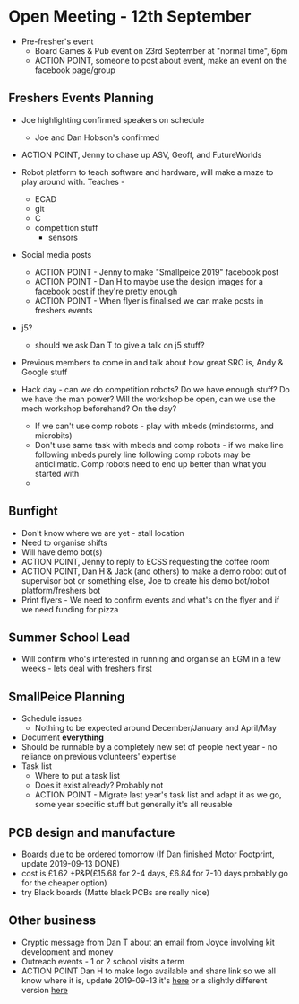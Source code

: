 # Open Meeting - 12th September 

- Pre-fresher's event
    - Board Games & Pub event on 23rd September at "normal time", 6pm
    - ACTION POINT, someone to post about event, make an event on the facebook page/group

## Freshers Events Planning
- Joe highlighting confirmed speakers on schedule
    - Joe and Dan Hobson's confirmed
- ACTION POINT, Jenny to chase up ASV, Geoff, and FutureWorlds
- Robot platform to teach software and hardware, will make a maze to play around with. Teaches - 
    - ECAD
    - git
    - C
    - competition stuff
        - sensors
- Social media posts
    - ACTION POINT - Jenny to make "Smallpeice 2019" facebook post
    - ACTION POINT - Dan H to maybe use the design images for a facebook post if they're pretty enough
    - ACTION POINT - When flyer is finalised we can make posts in freshers events

- j5?
    - should we ask Dan T to give a talk on j5 stuff?

- Previous members to come in and talk about how great SRO is, Andy & Google stuff

- Hack day - can we do competition robots? Do we have enough stuff? Do we have the man power? Will the workshop be open, can we use the mech workshop beforehand? On the day?
    - If we can't use comp robots - play with mbeds (mindstorms, and microbits)
    - Don't use same task with mbeds and comp robots - if we make line following mbeds purely line following comp robots may be anticlimatic. Comp robots need to end up better than what you started with
    - 

## Bunfight
- Don't know where we are yet - stall location
- Need to organise shifts
- Will have demo bot(s)
- ACTION POINT, Jenny to reply to ECSS requesting the coffee room
- ACTION POINT, Dan H & Jack (and others) to make a demo robot out of supervisor bot or something else, Joe to create his demo bot/robot platform/freshers bot
- Print flyers - We need to confirm events and what's on the flyer and if we need funding for pizza

## Summer School Lead
- Will confirm who's interested in running and organise an EGM in a few weeks - lets deal with freshers first

## SmallPeice Planning
- Schedule issues
    - Nothing to be expected around December/January and April/May
- Document **everything**
- Should be runnable by a completely new set of people next year - no reliance on previous volunteers' expertise
- Task list
    - Where to put a task list
    - Does it exist already? Probably not
    - ACTION POINT - Migrate last year's task list and adapt it as we go, some year specific stuff but generally it's all reusable

## PCB design and manufacture
- Boards due to be ordered tomorrow (If Dan finished Motor Footprint, update 2019-09-13 DONE)
- cost is £1.62 +P&P(£15.68 for 2-4 days, £6.84 for 7-10 days probably go for the cheaper option)
- try Black boards (Matte black PCBs are really nice)


## Other business
- Cryptic message from Dan T about an email from Joyce involving kit development and money
- Outreach events - 1 or 2 school visits a term
- ACTION POINT Dan H to make logo available and share link so we all know where it is, update 2019-09-13 it's [here](https://github.com/roboticsoutreach/art) or a slightly different version [here](https://github.com/roboticsoutreach/art/tree/update_favicon)